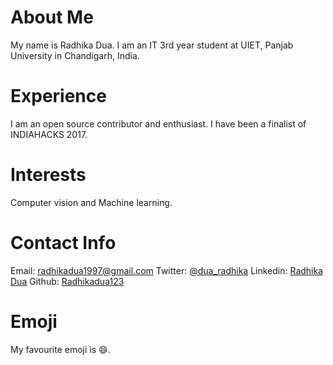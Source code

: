 # About Me
My name is Radhika Dua. I am an IT 3rd year student at UIET, Panjab University in Chandigarh, India.
# Experience
I am an open source contributor and enthusiast. I have been a finalist of INDIAHACKS 2017.
# Interests
Computer vision and Machine learning.
# Contact Info
Email: [radhikadua1997@gmail.com](mailto:radhikadua1997@gmail.com)
Twitter: [@dua_radhika](https://twitter.com/dua_radhika)
Linkedin: [Radhika Dua](https://www.linkedin.com/in/radhika-dua-6105a9111/)
Github: [Radhikadua123](https://github.com/Radhikadua123)
# Emoji
My favourite emoji is :smile:.

